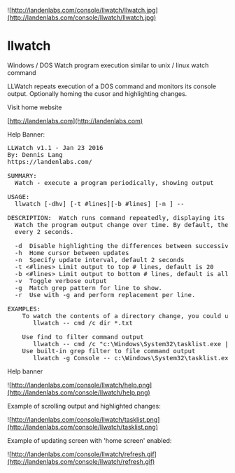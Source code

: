 ![http://landenlabs.com/console/llwatch/llwatch.jpg](http://landenlabs.com/console/llwatch/llwatch.jpg)

# llwatch
Windows / DOS   Watch program execution similar to unix / linux watch command

LLWatch repeats execution of a DOS command and monitors its console output.
Optionally homing the cusor and highlighting changes. 

Visit home website

[http://landenlabs.com](http://landenlabs.com)


Help Banner:
<pre>
LLWatch v1.1 - Jan 23 2016
By: Dennis Lang
https://landenlabs.com/

SUMMARY:
  Watch - execute a program periodically, showing output

USAGE:
  llwatch [-dhv] [-t #lines][-b #lines] [-n <seconds>] -- <command>

DESCRIPTION:  Watch runs command repeatedly, displaying its output. This allows you to
  Watch the program output change over time. By default, the program is run
  every 2 seconds.

  -d  Disable highlighting the differences between successive updates.
  -h  Home cursor between updates
  -n <seconds> Specify update interval, default 2 seconds
  -t <#lines> Limit output to top # lines, default is 20
  -b <#lines> Limit output to bottom # lines, default is all
  -v  Toggle verbose output
  -g <pattern> Match grep pattern for line to show.
  -r <replace> Use with -g and perform replacement per line.

EXAMPLES:
    To watch the contents of a directory change, you could use:
       llwatch -- cmd /c dir *.txt

    Use find to filter command output
       llwatch -- cmd /c "c:\Windows\System32\tasklist.exe | find "Console""
    Use built-in grep filter to file command output
       llwatch -g Console -- c:\Windows\System32\tasklist.exe
</pre>

Help banner

![http://landenlabs.com/console/llwatch/help.png](http://landenlabs.com/console/llwatch/help.png)

Example of scrolling output and highlighted changes:

![http://landenlabs.com/console/llwatch/tasklist.png](http://landenlabs.com/console/llwatch/tasklist.png)

Example of updating screen with 'home screen' enabled:

![http://landenlabs.com/console/llwatch/refresh.gif](http://landenlabs.com/console/llwatch/refresh.gif)

